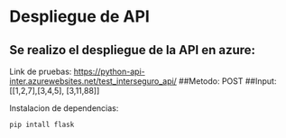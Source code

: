 # Despliegue de API
## Se realizo el despliegue de la API en azure:
Link de pruebas: https://python-api-inter.azurewebsites.net/test_interseguro_api/ 
##Metodo:
POST
##Input:
[[1,2,7],[3,4,5], [3,11,88]] 

Instalacion de dependencias:
````
pip intall flask
````

